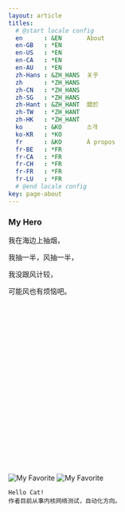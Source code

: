 ```yaml
---
layout: article
titles:
  # @start locale config
  en      : &EN       About
  en-GB   : *EN
  en-US   : *EN
  en-CA   : *EN
  en-AU   : *EN
  zh-Hans : &ZH_HANS  关于
  zh      : *ZH_HANS
  zh-CN   : *ZH_HANS
  zh-SG   : *ZH_HANS
  zh-Hant : &ZH_HANT  關於
  zh-TW   : *ZH_HANT
  zh-HK   : *ZH_HANT
  ko      : &KO       소개
  ko-KR   : *KO
  fr      : &KO       À propos
  fr-BE   : *FR
  fr-CA   : *FR
  fr-CH   : *FR
  fr-FR   : *FR
  fr-LU   : *FR
  # @end locale config
key: page-about
---
```


<div class="hero hero--dark" style='height: 500px; background-image: url("https://timgsa.baidu.com/timg?image&quality=80&size=b9999_10000&sec=1574326656340&di=81b07056f64aaad0d3c0735cbf697c18&imgtype=0&src=http%3A%2F%2Fb-ssl.duitang.com%2Fuploads%2Fblog%2F201511%2F05%2F20151105172613_3JhfS.jpeg");'>
  <div class="hero__content">
    <h3>My Hero</h3>
    <!--p style='font-size:12px'>I have cat addiction.</p-->
    <p>我在海边上抽烟，</p>
    <p>我抽一半，风抽一半，</p>
    <p>我没跟风计较，</p>
    <p>可能风也有烦恼吧。</p>
  </div>
</div>


![My Favorite](https://timgsa.baidu.com/timg?image&quality=80&size=b9999_10000&sec=1574313697163&di=4daf9d5fd997e67e4bcbab4f78d47d9f&imgtype=0&src=http%3A%2F%2Fb-ssl.duitang.com%2Fuploads%2Fitem%2F201301%2F18%2F20130118175938_CzsXy.jpeg)
![My Favorite](https://timgsa.baidu.com/timg?image&quality=80&size=b9999_10000&sec=1574313851207&di=04ec08d0706a2391159898b49af85b34&imgtype=jpg&src=http%3A%2F%2Fimg4.imgtn.bdimg.com%2Fit%2Fu%3D1701843919%2C2169470429%26fm%3D214%26gp%3D0.jpg)

```
Hello Cat!
作者目前从事内核网络测试，自动化方向。
```

